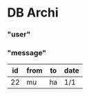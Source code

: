 # DB Archi

### "user"

### "message"

| id | from | to | date | 
| -- | --   | -- | --   |
| 22 | mu   | ha | 1/1  |
